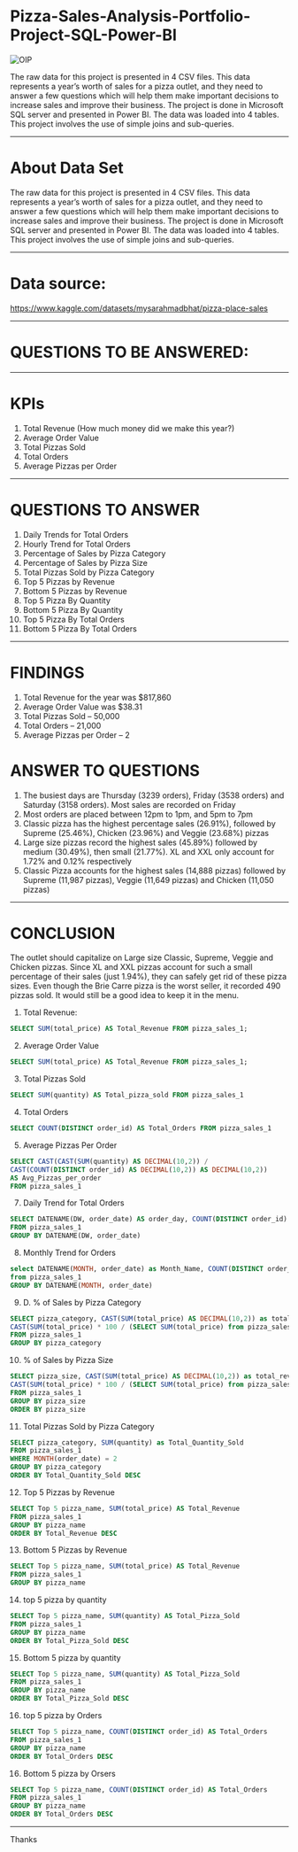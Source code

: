 # Pizza-Sales-Analysis-Portfolio-Project-SQL-Power-BI
![OIP](https://github.com/user-attachments/assets/378f0baa-35ec-4965-aae7-9fa63bb3486d)

The raw data for this project is presented in 4 CSV files. This data represents a year’s worth of sales for a pizza outlet, and they need to answer a few questions which will help them make important decisions to increase sales and improve their business.
The project is done in Microsoft SQL server and presented in Power BI. The data was loaded into 4 tables. This project involves the use of simple joins and sub-queries.

---
# About Data Set
The raw data for this project is presented in 4 CSV files. This data represents a year’s worth of sales for a pizza outlet, and they need to answer a few questions which will help them make important decisions to increase sales and improve their business.
The project is done in Microsoft SQL server and presented in Power BI. The data was loaded into 4 tables. This project involves the use of simple joins and sub-queries.

---
# Data source:
https://www.kaggle.com/datasets/mysarahmadbhat/pizza-place-sales

---
# QUESTIONS TO BE ANSWERED:

---
# KPIs 
1. Total Revenue (How much money did we make this year?)
2. Average Order Value
3. Total Pizzas Sold
4. Total Orders
5. Average Pizzas per Order

***
# QUESTIONS TO ANSWER
1. Daily Trends for Total Orders
2. Hourly Trend for Total Orders
3. Percentage of Sales by Pizza Category
4. Percentage of Sales by Pizza Size
5. Total Pizzas Sold by Pizza Category
6. Top 5 Pizzas by Revenue
7. Bottom 5 Pizzas by Revenue
8. Top 5 Pizza By Quantity
9. Bottom 5 Pizza By Quantity
10. Top 5 Pizza By Total Orders
11. Bottom 5 Pizza By Total Orders

---
# FINDINGS
1. Total Revenue for the year was $817,860
2. Average Order Value was $38.31
3. Total Pizzas Sold – 50,000
4. Total Orders – 21,000
5. Average Pizzas per Order – 2

# ANSWER TO QUESTIONS
1. The busiest days are Thursday (3239 orders), Friday (3538 orders) and Saturday (3158 orders). Most sales are recorded on Friday
2. Most orders are placed between 12pm to 1pm, and 5pm to 7pm
3. Classic pizza has the highest percentage sales (26.91%), followed by Supreme (25.46%), Chicken (23.96%) and Veggie (23.68%) pizzas
4. Large size pizzas record the highest sales (45.89%) followed by medium (30.49%), then small (21.77%). XL and XXL only account for 1.72% and 0.12% respectively
5. Classic Pizza accounts for the highest sales (14,888 pizzas) followed by Supreme (11,987 pizzas), Veggie (11,649 pizzas) and Chicken (11,050 pizzas)

---
# CONCLUSION
The outlet should capitalize on Large size Classic, Supreme, Veggie and Chicken pizzas.
Since XL and XXL pizzas account for such a small percentage of their sales (just 1.94%), they can safely get rid of these pizza sizes.
Even though the Brie Carre pizza is the worst seller, it recorded 490 pizzas sold. It would still be a good idea to keep it in the menu.

1. Total Revenue:
```sql
SELECT SUM(total_price) AS Total_Revenue FROM pizza_sales_1;
```
2. Average Order Value
```sql
SELECT SUM(total_price) AS Total_Revenue FROM pizza_sales_1;
```
3. Total Pizzas Sold
```sql
SELECT SUM(quantity) AS Total_pizza_sold FROM pizza_sales_1
``` 
4. Total Orders
```sql
SELECT COUNT(DISTINCT order_id) AS Total_Orders FROM pizza_sales_1
```    
5. Average Pizzas Per Order
```sql
SELECT CAST(CAST(SUM(quantity) AS DECIMAL(10,2)) / 
CAST(COUNT(DISTINCT order_id) AS DECIMAL(10,2)) AS DECIMAL(10,2))
AS Avg_Pizzas_per_order
FROM pizza_sales_1
```    
7. Daily Trend for Total Orders
   
```sql
SELECT DATENAME(DW, order_date) AS order_day, COUNT(DISTINCT order_id) AS total_orders 
FROM pizza_sales_1
GROUP BY DATENAME(DW, order_date)
```    
8. Monthly Trend for Orders
```sql   
select DATENAME(MONTH, order_date) as Month_Name, COUNT(DISTINCT order_id) as Total_Orders
from pizza_sales_1
GROUP BY DATENAME(MONTH, order_date)
```
9. D. % of Sales by Pizza Category
```sql
SELECT pizza_category, CAST(SUM(total_price) AS DECIMAL(10,2)) as total_revenue,
CAST(SUM(total_price) * 100 / (SELECT SUM(total_price) from pizza_sales_1) AS DECIMAL(10,2)) AS PCT
FROM pizza_sales_1
GROUP BY pizza_category
```
10. % of Sales by Pizza Size
```sql
SELECT pizza_size, CAST(SUM(total_price) AS DECIMAL(10,2)) as total_revenue,
CAST(SUM(total_price) * 100 / (SELECT SUM(total_price) from pizza_sales_1) AS DECIMAL(10,2)) AS PCT
FROM pizza_sales_1
GROUP BY pizza_size
ORDER BY pizza_size
```
11. Total Pizzas Sold by Pizza Category
```sql
SELECT pizza_category, SUM(quantity) as Total_Quantity_Sold
FROM pizza_sales_1
WHERE MONTH(order_date) = 2
GROUP BY pizza_category
ORDER BY Total_Quantity_Sold DESC
```
12. Top 5 Pizzas by Revenue
```sql
SELECT Top 5 pizza_name, SUM(total_price) AS Total_Revenue
FROM pizza_sales_1
GROUP BY pizza_name
ORDER BY Total_Revenue DESC
```
13. Bottom 5 Pizzas by Revenue
```sql
SELECT Top 5 pizza_name, SUM(total_price) AS Total_Revenue
FROM pizza_sales_1
GROUP BY pizza_name
```
14. top 5 pizza by quantity
```sql
SELECT Top 5 pizza_name, SUM(quantity) AS Total_Pizza_Sold
FROM pizza_sales_1
GROUP BY pizza_name
ORDER BY Total_Pizza_Sold DESC
```
15. Bottom 5 pizza by quantity
```sql
SELECT Top 5 pizza_name, SUM(quantity) AS Total_Pizza_Sold
FROM pizza_sales_1
GROUP BY pizza_name
ORDER BY Total_Pizza_Sold DESC
```
16. top 5 pizza by Orders
```sql
SELECT Top 5 pizza_name, COUNT(DISTINCT order_id) AS Total_Orders
FROM pizza_sales_1
GROUP BY pizza_name
ORDER BY Total_Orders DESC
```
16. Bottom 5 pizza by Orsers
```sql
SELECT Top 5 pizza_name, COUNT(DISTINCT order_id) AS Total_Orders
FROM pizza_sales_1
GROUP BY pizza_name
ORDER BY Total_Orders DESC
```


---
Thanks


























